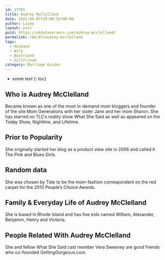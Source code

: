 ```yaml
---
id: 17701
title: Audrey McClelland
date: 2021-04-07T20:00:52+00:00
author: Laima
layout: post
guid: https://ukdataservers.com/audrey-mcclelland/
permalink: /04/07/audrey-mcclelland
tags:
  - Husband
  - Wife
  - Boyfriend
  - Girlfriend
category: Marriage Guides
---
```


* some text
{: toc}


## Who is Audrey McClelland
                  
                  
                  
Became known as one of the most in-demand mom bloggers and founder of the site Mom Generations with her sister Jane and her mom Sharon. She has starred on TLC&#8217;s reality show What She Said as well as appeared on the Today Show, Nightline, and Lifetime.
                  
              
            
              
            
                
                
                
## Prior to Popularity
                  
                  
                  
She originally started her blog as a product view site in 2006 and called it The Pink and Blues Girls.
                  
              
            
              
            
                
                
                
## Random data
                  
                  
                  
She was chosen by Tide to be the mom-fashion correspondent on the red carpet for the 2010 People&#8217;s Choice Awards.
                  
              
            
              
            
                
                
                
## Family & Everyday Life of Audrey McClelland
                  
                  
                  
She is based in Rhode Island and has five kids named William, Alexander, Benjamin, Henry and Victoria.
                  
              
            
              
            
                
                
                
## People Related With Audrey McClelland
                  
                  
                  
She and fellow What She Said cast member Vera Sweeney are good friends who co-founded GettingGorgeous.com.
                  
              
            
              
            
                
              
            
              
              
            
            
              
            
          
          
          